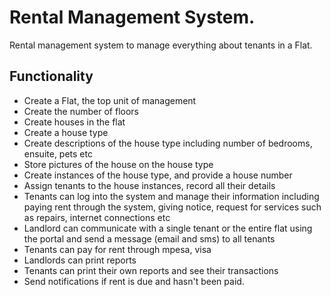 # Rental Management System.

Rental management system to manage everything about tenants in a Flat.

## Functionality
- Create a Flat, the top unit of management
- Create the number of floors
- Create houses in the flat
- Create a house type
- Create descriptions of the house type including number of bedrooms, ensuite, pets etc
- Store pictures of the house on the house type
- Create instances of the house type, and provide a house number
- Assign tenants to the house instances, record all their details
- Tenants can log into the system and manage their information including paying rent through the system, giving notice, request for services such as repairs, internet connections etc
- Landlord can communicate with a single tenant or the entire flat using the portal and send a message (email and sms) to all tenants
- Tenants can pay for rent through mpesa, visa
- Landlords can print reports
- Tenants can print their own reports and see their transactions
- Send notifications if rent is due and hasn't been paid. 

